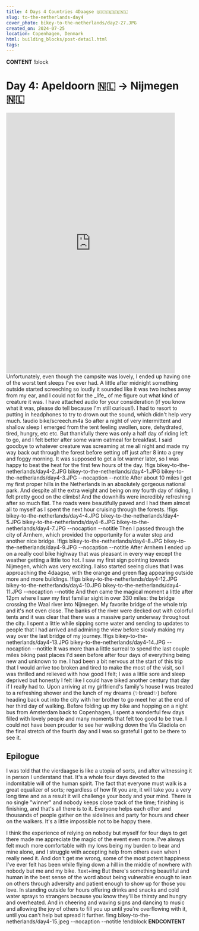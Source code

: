 ```yaml
---
title: 4 Days 4 Countries 4Daagse 🇩🇰🇸🇪🇩🇪🇳🇱
slug: to-the-netherlands-day4
cover_photo: bikey-to-the-netherlands/day2-27.JPG
created_on: 2024-07-25
location: Copenhagen, Denmark
html: building_blocks/post-detail.html
tags:
---
```

__CONTENT__
!block
# Day 4: Apeldoorn 🇳🇱 -> Nijmegen 🇳🇱
<iframe src="https://ridewithgps.com/embeds?type=trip&id=203178121&sampleGraph=true&showPhotos=true" style="width: 1px; min-width: 90%; height: 700px; border: none;" scrolling="no"></iframe>
Unfortunately, even though the campsite was lovely, I ended up having one of the worst tent sleeps I've ever had. A little after midnight something outside started screeching so loudly it sounded like it was two inches away from my ear, and I could not for the _life_ of me figure out what kind of creature it was. I have attached audio for your consideration (if you know what it was, please do tell because I'm still curious!). I had to resort to putting in headphones to try to drown out the sound, which didn't help very much. 
!audio bike/screech.m4a
So after a night of very intermittent and shallow sleep I emerged from the tent feeling swollen, sore, dehydrated, tired, hungry, etc etc. But thankfully there was only a half day of riding left to go, and I felt better after some warm oatmeal for breakfast. I said goodbye to whatever creature was screaming at me all night and made my way back out through the forest before setting off just after 8 into a grey and foggy morning. It was supposed to get a lot warmer later, so I was happy to beat the heat for the first few hours of the day.
!figs bikey-to-the-netherlands/day4-2.JPG bikey-to-the-netherlands/day4-1.JPG bikey-to-the-netherlands/day4-3.JPG --nocaption --notitle 
After about 10 miles I got my first proper hills in the Netherlands in an absolutely gorgeous national park. And despite all the extra weight and being on my fourth day of riding, I felt pretty good on the climbs! And the downhills were incredibly refreshing after so much flat. The roads were beautifully paved and I had them almost all to myself as I spent the next hour cruising through the forests.
!figs bikey-to-the-netherlands/day4-4.JPG bikey-to-the-netherlands/day4-5.JPG bikey-to-the-netherlands/day4-6.JPG bikey-to-the-netherlands/day4-7.JPG --nocaption --notitle 
Then I passed through the city of Arnhem, which provided the opportunity for a water stop and another nice bridge. 
!figs bikey-to-the-netherlands/day4-8.JPG bikey-to-the-netherlands/day4-9.JPG --nocaption --notitle
After Arnhem I ended up on a really cool bike highway that was pleasant in every way except the weather getting a little too hot. I saw my first sign pointing towards Nijmegen, which was very exciting. I also started seeing clues that I was approaching the 4daagse, with the orange and green flag appearing outside more and more buildings. 
!figs bikey-to-the-netherlands/day4-12.JPG bikey-to-the-netherlands/day4-10.JPG bikey-to-the-netherlands/day4-11.JPG --nocaption --notitle
And then came the magical moment a little after 12pm where I saw my first familiar sight in over 330 miles: the bridge crossing the Waal river into Nijmegen. My favorite bridge of the whole trip and it's not even close. The banks of the river were decked out with colorful tents and it was clear that there was a massive party underway throughout the city. I spent a little while sipping some water and sending to updates to people that I had arrived and admiring the view before slowly making my way over the last bridge of my journey. 
!figs bikey-to-the-netherlands/day4-13.JPG bikey-to-the-netherlands/day4-14.JPG --nocaption --notitle
It was more than a little surreal to spend the last couple miles biking past places I'd seen before after four days of everything being new and unknown to me. I had been a bit nervous at the start of this trip that I would arrive too broken and tired to make the most of the visit, so I was thrilled and relieved with how good I felt; I was a little sore and sleep deprived but honestly I felt like I could have biked another century that day if I really had to. Upon arriving at my girlfriend's family's house I was treated to a refreshing shower and the lunch of my dreams (✨bread✨) before heading back out into the city with her brother to go meet her at the end of her third day of walking. Before folding up my bike and hopping on a night bus from Amsterdam back to Copenhagen, I spent a wonderful few days filled with lovely people and many moments that felt too good to be true. I could not have been prouder to see her walking down the Via Gladiola on the final stretch of the fourth day and I was so grateful I got to be there to see it.

## Epilogue 
I was told that the vierdaagse is like a utopia of sorts, and after witnessing it in person I understand that. It's a whole four days devoted to the indomitable will of the human spirit. The fact that everyone must walk is a great equalizer of sorts; regardless of how fit you are, it will take you a very long time and as a result it will challenge your body and your mind. There is no single "winner" and nobody keeps close track of the time; finishing is finishing, and that's all there is to it. Everyone helps each other and thousands of people gather on the sidelines and party for hours and cheer on the walkers. It's a little impossible not to be happy there. 

I think the experience of relying on nobody but myself for four days to get there made me appreciate the magic of the event even more. I've always felt much more comfortable with my lows being my burden to bear and mine alone, and I struggle with accepting help from others even when I really need it. And don't get me wrong, some of the most potent happiness I've ever felt has been while flying down a hill in the middle of nowhere with nobody but me and my bike. 
!text+img
But there's something beautiful and human in the best sense of the word about being vulnerable enough to lean on others through adversity and patient enough to show up for those you love. In standing outside for hours offering drinks and snacks and cold water sprays to strangers because you know they'll be thirsty and hungry and overheated. And in cheering and waving signs and dancing to music and allowing the joy of others to fill you up until you're overflowing with it, until you can't help but spread it further. 
!img bikey-to-the-netherlands/day4-15.jpeg --nocaption --notitle
!endblock
__ENDCONTENT__